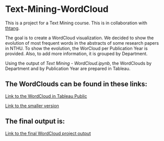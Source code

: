 # Text-Mining-WordCloud
This is a project for a Text Mining course. This is in collaboration with [thtang](https://github.com/thtang/profNet).


The goal is to create a WordCloud visualization. We decided to show the evolution of most frequent words in the abstracts of some research papers in NTHU. To show the evolution, the WorCloud per Publication Year is provided. Also, to add more information, it is grouped by Department.

Using the output of *Text Mining - WordCloud.ipynb*, the WordClouds by Department and by Publication Year are prepared in Tableau.


## The WordClouds can be found in these links:

[Link to the WordCloud in Tableau Public](https://public.tableau.com/profile/rosalie.dolor#!/vizhome/TextMining-WordCloud/WordCloud)

[Link to the smaller version](https://public.tableau.com/profile/rosalie.dolor#!/vizhome/TextMining-WordCloud-Small/WordCloud)



## The final output is:

[Link to the final WordCloud project output](http://u102034038.22web.org/prof_relation.html)




